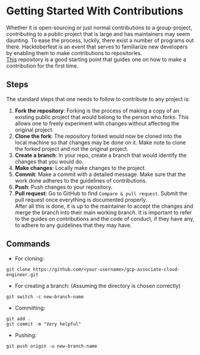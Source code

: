 # Getting Started With Contributions

Whether it is open-sourcing or just normal contributions to a group-project, contributing to a public project that is large and has maintainers may seem daunting. To ease the process, luckily, there exist a number of programs out there. Hacktoberfest is an event that serves to familiarize new developers by enabling them to make contributions to repositories.<br />
<a href="https://github.com/firstcontributions/first-contributions">This</a> repository is a good starting point that guides one on how to make a contribution for the first time.


## Steps

The standard steps that one needs to follow to contribute to any project is:
1. **Fork the repository**: Forking is the process of making a copy of an existing public project that would belong to the person who forks. This allows one to freely experiment with changes without affecting the original project.
1. **Clone the fork**: The repository forked would now be cloned into the local machine so that changes may be done on it. Make note to clone the forked project and not the original project.
1. **Create a branch**: In your repo, create a branch that would identify the changes that you would do.
1. **Make changes**: Locally make changes to the project.
1. **Commit**: Make a commit with a detailed message. Make sure that the work done adheres to the guidelines of contributions.
1. **Push**: Push changes to your repository. 
1. **Pull request**: Go to GitHub to find `Compare & pull request`. Submit the pull request once everything is documented properly. <br />
After all this is done, it is up to the maintainer to accept the changes and merge the branch into their main working branch. It is important to refer to the guides on contributions and the code of conduct, if they have any, to adhere to any guidelines that they may have.


## Commands

- For cloning: <br />
```
git clone https://github.com/<your-username>/gcp-associate-cloud-engineer.git
```
- For creating a branch: (Assuming the directory is chosen correctly)<br />
```
git switch -c new-branch-name
```
- Committing: <br />
```
git add .
git commit -m "Very helpful"
```
- Pushing: <br />
```
git push origin -u new-branch-name
```
